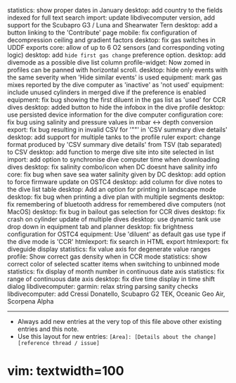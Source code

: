 statistics: show proper dates in January
desktop: add country to the fields indexed for full text search
import: update libdivecomputer version, add support for the Scubapro G3 / Luna and Shearwater Tern
desktop: add a button linking to the 'Contribute' page
mobile: fix configuration of decompression ceiling and gradient factors
desktop: fix gas switches in UDDF exports
core: allow of up to 6 O2 sensors (and corresponding voting logic)
desktop: add `hide first gas change` preference option.
desktop: add divemode as a possible dive list column
profile-widget: Now zomed in profiles can be panned with horizontal scroll.
desktop: hide only events with the same severity when 'Hide similar events' is used
equipment: mark gas mixes reported by the dive computer as 'inactive' as 'not used'
equipment: include unused cylinders in merged dive if the preference is enabled
equipment: fix bug showing the first diluent in the gas list as 'used' for CCR dives
desktop: added button to hide the infobox in the dive profile
desktop: use persisted device information for the dive computer configuration
core: fix bug using salinity and pressure values in mbar <-> depth conversion
export: fix bug resulting in invalid CSV for '""' in 'CSV summary dive details'
desktop: add support for multiple tanks to the profile ruler
export: change format produced by 'CSV summary dive details' from TSV (tab separated) to CSV
desktop: add function to merge dive site into site selected in list
import: add option to synchronise dive computer time when downloading dives
desktop: fix salinity combo/icon when DC doesnt have salinity info
core: fix bug when save sea water salinity given by DC
desktop: add option to force firmware update on OSTC4
desktop: add column for dive notes to the dive list table
desktop: Add an option for printing in landscape mode
desktop: fix bug when printing a dive plan with multiple segments
desktop: fix remembering of bluetooth address for remembered dive computers (not MacOS)
desktop: fix bug in bailout gas selection for CCR dives
desktop: fix crash on cylinder update of multiple dives
desktop: use dynamic tank use drop down in equipment tab and planner
desktop: fix brightness configuration for OSTC4
equipment: Use 'diluent' as default gas use type if the dive mode is 'CCR'
htmlexport: fix search in HTML export
htmlexport: fix diveguide display
statistics: fix value axis for degenerate value ranges
profile: Show correct gas density when in CCR mode
statistics: show correct color of selected scatter items when switching to unbinned mode
statistics: fix display of month number in continuous date axis
statistics: fix range of continuous date axis
desktop: fix dive time display in time shift dialog
libdivecomputer: garmin: relax string parsing sanity checks
libdivecomputer: add Cressi Donatello, Scubapro G2 TEK, Oceanic Geo Air, Scorpena Alpha

---
* Always add new entries at the very top of this file above other existing entries and this note.
* Use this layout for new entries: `[Area]: [Details about the change] [reference thread / issue]`
# vim: textwidth=100
